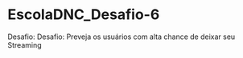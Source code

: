 # EscolaDNC_Desafio-6
Desafio: Desafio: Preveja os usuários com alta chance de deixar seu Streaming
